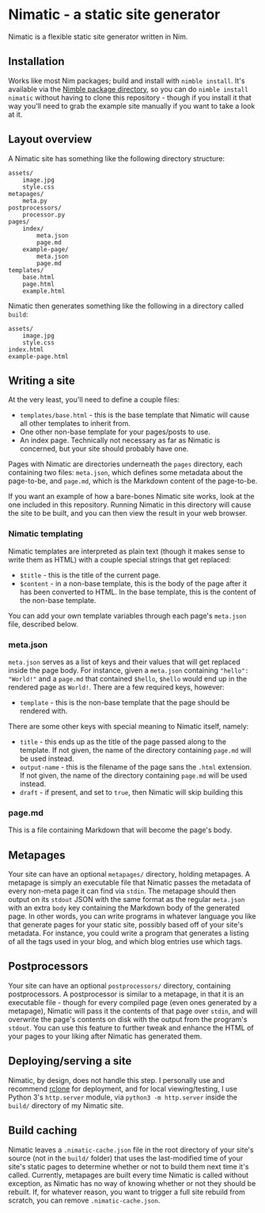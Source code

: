 Nimatic - a static site generator
=================================

Nimatic is a flexible static site generator written in Nim.

## Installation

Works like most Nim packages; build and install with `nimble install`.
It's available via the [Nimble package directory](https://nimble.directory/pkg/nimatic), so
you can do `nimble install nimatic` without having to clone this repository - though if you
install it that way you'll need to grab the example site manually if you want to take a look
at it.

## Layout overview

A Nimatic site has something like the following directory structure:

	assets/
		image.jpg
		style.css
	metapages/
		meta.py
	postprocessors/
		processor.py
	pages/
		index/
			meta.json
			page.md
		example-page/
			meta.json
			page.md
	templates/
		base.html
		page.html
		example.html
		
Nimatic then generates something like the following in a directory called `build`:

	assets/
		image.jpg
		style.css
	index.html
	example-page.html


## Writing a site

At the very least, you'll need to define a couple files:

* `templates/base.html` - this is the base template that Nimatic will cause all other templates to inherit from.
* One other non-base template for your pages/posts to use.
* An index page. Technically not necessary as far as Nimatic is concerned, but your site should probably have one.

Pages with Nimatic are directories underneath the `pages` directory, each containing two files: `meta.json`, which
defines some metadata about the page-to-be, and `page.md`, which is the Markdown content of the page-to-be.

If you want an example of how a bare-bones Nimatic site works, look at the one included in this repository. Running
Nimatic in this directory will cause the site to be built, and you can then view the result in your web browser.


### Nimatic templating

Nimatic templates are interpreted as plain text (though it makes sense to write them as HTML) with a couple special
strings that get replaced:

* `$title` - this is the title of the current page.
* `$content` - in a non-base template, this is the body of the page after it has been converted to HTML. In the base
  template, this is the content of the non-base template.
  
You can add your own template variables through each page's `meta.json` file, described below.


### meta.json

`meta.json` serves as a list of keys and their values that will get replaced inside the page body. For instance, given
a `meta.json` containing `"hello": "World!"` and a `page.md` that contained `$hello`, `$hello` would end up in the rendered
page as `World!`. There are a few required keys, however:

* `template` - this is the non-base template that the page should be rendered with.

There are some other keys with special meaning to Nimatic itself, namely:

* `title` - this ends up as the title of the page passed along to the template. If not given, the name of the directory
  containing `page.md` will be used instead.
* `output-name` - this is the filename of the page sans the `.html` extension. If not given, the name of the directory
  containing `page.md` will be used instead.
* `draft` - if present, and set to `true`, then Nimatic will skip building this 


### page.md

This is a file containing Markdown that will become the page's body.


## Metapages

Your site can have an optional `metapages/` directory, holding metapages. A metapage is simply an executable file that Nimatic passes the metadata
of every non-meta page it can find via `stdin`. The metapage should then output on its `stdout` JSON with the same format as
the regular `meta.json` with an extra `body` key containing the Markdown body of the generated page. In other words, you can
write programs in whatever language you like that generate pages for your static site, possibly based off of your site's metadata.
For instance, you could write a program that generates a listing of all the tags used in your blog, and which blog entries use which tags.


## Postprocessors

Your site can have an optional `postprocessors/` directory, containing postprocessors. A postprocessor is similar to a metapage,
in that it is an executable file - though for every compiled page (even ones generated by a metapage), Nimatic will pass it the contents of that page
over `stdin`, and will overwrite the page's contents on disk with the output from the program's `stdout`. You can use this feature to further tweak and
enhance the HTML of your pages to your liking after Nimatic has generated them.


## Deploying/serving a site

Nimatic, by design, does not handle this step. I personally use and recommend [rclone](https://rclone.org) for deployment,
and for local viewing/testing, I use Python 3's `http.server` module, via `python3 -m http.server` inside the `build/` directory
of my Nimatic site.


## Build caching

Nimatic leaves a `.nimatic-cache.json` file in the root directory of your site's source (not in the `build/` folder) that
uses the last-modified time of your site's static pages to determine whether or not to build them next time it's called. Currently,
metapages are built every time Nimatic is called without exception, as Nimatic has no way of knowing whether or not they should be
rebuilt. If, for whatever reason, you want to trigger a full site rebuild from scratch, you can remove `.nimatic-cache.json`.
